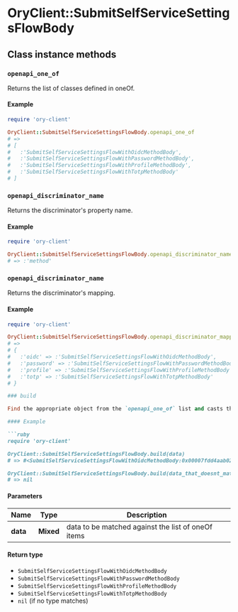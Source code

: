 # OryClient::SubmitSelfServiceSettingsFlowBody

## Class instance methods

### `openapi_one_of`

Returns the list of classes defined in oneOf.

#### Example

```ruby
require 'ory-client'

OryClient::SubmitSelfServiceSettingsFlowBody.openapi_one_of
# =>
# [
#   :'SubmitSelfServiceSettingsFlowWithOidcMethodBody',
#   :'SubmitSelfServiceSettingsFlowWithPasswordMethodBody',
#   :'SubmitSelfServiceSettingsFlowWithProfileMethodBody',
#   :'SubmitSelfServiceSettingsFlowWithTotpMethodBody'
# ]
```

### `openapi_discriminator_name`

Returns the discriminator's property name.

#### Example

```ruby
require 'ory-client'

OryClient::SubmitSelfServiceSettingsFlowBody.openapi_discriminator_name
# => :'method'
```

### `openapi_discriminator_name`

Returns the discriminator's mapping.

#### Example

```ruby
require 'ory-client'

OryClient::SubmitSelfServiceSettingsFlowBody.openapi_discriminator_mapping
# =>
# {
#   :'oidc' => :'SubmitSelfServiceSettingsFlowWithOidcMethodBody',
#   :'password' => :'SubmitSelfServiceSettingsFlowWithPasswordMethodBody',
#   :'profile' => :'SubmitSelfServiceSettingsFlowWithProfileMethodBody',
#   :'totp' => :'SubmitSelfServiceSettingsFlowWithTotpMethodBody'
# }

### build

Find the appropriate object from the `openapi_one_of` list and casts the data into it.

#### Example

```ruby
require 'ory-client'

OryClient::SubmitSelfServiceSettingsFlowBody.build(data)
# => #<SubmitSelfServiceSettingsFlowWithOidcMethodBody:0x00007fdd4aab02a0>

OryClient::SubmitSelfServiceSettingsFlowBody.build(data_that_doesnt_match)
# => nil
```

#### Parameters

| Name | Type | Description |
| ---- | ---- | ----------- |
| **data** | **Mixed** | data to be matched against the list of oneOf items |

#### Return type

- `SubmitSelfServiceSettingsFlowWithOidcMethodBody`
- `SubmitSelfServiceSettingsFlowWithPasswordMethodBody`
- `SubmitSelfServiceSettingsFlowWithProfileMethodBody`
- `SubmitSelfServiceSettingsFlowWithTotpMethodBody`
- `nil` (if no type matches)

